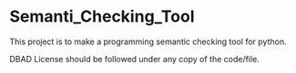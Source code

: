 # Semanti_Checking_Tool
This project is to make a programming semantic checking tool for python.

DBAD License should be followed under any copy of the code/file.
